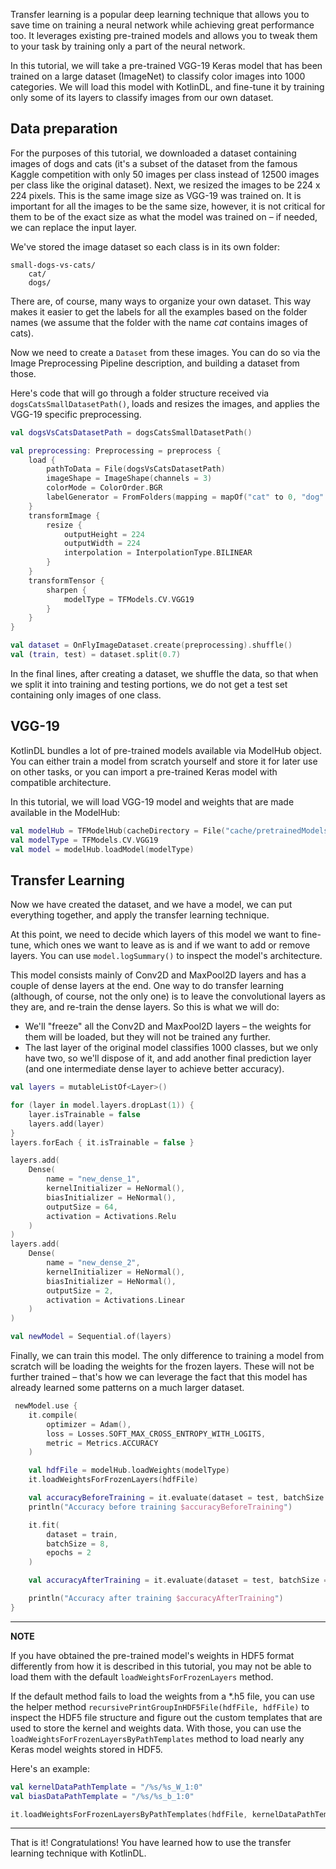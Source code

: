 Transfer learning is a popular deep learning technique that allows you to save time on training a neural network while achieving great performance too. 
It leverages existing pre-trained models and allows you to tweak them to your task by training only a part of the neural network.

In this tutorial, we will take a pre-trained VGG-19 Keras model that has been trained on a large dataset (ImageNet) to classify color images into 1000 categories. 
We will load this model with KotlinDL, and fine-tune it by training only some of its layers to classify images from our own dataset.

## Data preparation
For the purposes of this tutorial, we downloaded a dataset containing images of dogs and cats 
(it's a subset of the dataset from the famous Kaggle competition with only 50 images per class instead of 12500 images per class like the original dataset). 
Next, we resized the images to be 224 x 224 pixels. This is the same image size as VGG-19 was trained on. 
It is important for all the images to be the same size, however, 
it is not critical for them to be of the exact size as what the model was trained on – if needed, we can replace the input layer.

We've stored the image dataset so each class is in its own folder: 
```
small-dogs-vs-cats/
    cat/
    dogs/
```
There are, of course, many ways to organize your own dataset. 
This way makes it easier to get the labels for all the examples based on the folder names 
(we assume that the folder with the name _cat_ contains images of cats).

Now we need to create a `Dataset` from these images. 
You can do so via the Image Preprocessing Pipeline description, and building a dataset from those. 

Here's code that will go through a folder structure received via ```dogsCatsSmallDatasetPath()```, loads and resizes the images, and applies the VGG-19 specific preprocessing.

```kotlin
val dogsVsCatsDatasetPath = dogsCatsSmallDatasetPath()

val preprocessing: Preprocessing = preprocess {
    load {
        pathToData = File(dogsVsCatsDatasetPath)
        imageShape = ImageShape(channels = 3)
        colorMode = ColorOrder.BGR
        labelGenerator = FromFolders(mapping = mapOf("cat" to 0, "dog" to 1))
    }
    transformImage {
        resize {
            outputHeight = 224
            outputWidth = 224
            interpolation = InterpolationType.BILINEAR
        }
    }
    transformTensor {
        sharpen {
            modelType = TFModels.CV.VGG19
        }
    }
}

val dataset = OnFlyImageDataset.create(preprocessing).shuffle()
val (train, test) = dataset.split(0.7)
```  
In the final lines, after creating a dataset, we shuffle the data, so that when we split it into training and testing portions, we do not get a test set containing only images of one class.    
 
## VGG-19
KotlinDL bundles a lot of pre-trained models available via ModelHub object. 
You can either train a model from scratch yourself and store it for later use on other tasks, or you can import a pre-trained Keras model with compatible architecture.  

In this tutorial, we will load VGG-19 model and weights that are made available in the ModelHub: 

```kotlin
val modelHub = TFModelHub(cacheDirectory = File("cache/pretrainedModels"))
val modelType = TFModels.CV.VGG19
val model = modelHub.loadModel(modelType)
```

## Transfer Learning
Now we have created the dataset, and we have a model, we can put everything together, and apply the transfer learning technique.

At this point, we need to decide which layers of this model we want to fine-tune, which ones we want to leave as is and if we want to add or remove layers. 
You can use `model.logSummary()` to inspect the model's architecture.

This model consists mainly of Conv2D and MaxPool2D layers and has a couple of dense layers at the end. One way to do transfer learning (although, of course, not the only one) is to leave the convolutional layers as they are, and re-train the dense layers. 
So this is what we will do:
- We'll "freeze" all the Conv2D and MaxPool2D layers – the weights for them will be loaded, but they will not be trained any further.
- The last layer of the original model classifies 1000 classes, but we only have two, so we'll dispose of it, and add another final prediction layer (and one intermediate dense layer to achieve better accuracy).   

```kotlin
val layers = mutableListOf<Layer>()

for (layer in model.layers.dropLast(1)) {
    layer.isTrainable = false
    layers.add(layer)
}
layers.forEach { it.isTrainable = false }

layers.add(
    Dense(
        name = "new_dense_1",
        kernelInitializer = HeNormal(),
        biasInitializer = HeNormal(),
        outputSize = 64,
        activation = Activations.Relu
    )
)
layers.add(
    Dense(
        name = "new_dense_2",
        kernelInitializer = HeNormal(),
        biasInitializer = HeNormal(),
        outputSize = 2,
        activation = Activations.Linear
    )
)

val newModel = Sequential.of(layers)
```

Finally, we can train this model. The only difference to training a model from scratch will be loading the weights for the frozen layers. 
These will not be further trained – that's how we can leverage the fact that this model has already learned some patterns on a much larger dataset.  

```kotlin
 newModel.use {
    it.compile(
        optimizer = Adam(),
        loss = Losses.SOFT_MAX_CROSS_ENTROPY_WITH_LOGITS,
        metric = Metrics.ACCURACY
    )

    val hdfFile = modelHub.loadWeights(modelType)
    it.loadWeightsForFrozenLayers(hdfFile)

    val accuracyBeforeTraining = it.evaluate(dataset = test, batchSize = 16).metrics[Metrics.ACCURACY]
    println("Accuracy before training $accuracyBeforeTraining")

    it.fit(
        dataset = train,
        batchSize = 8,
        epochs = 2
    )

    val accuracyAfterTraining = it.evaluate(dataset = test, batchSize = 16).metrics[Metrics.ACCURACY]

    println("Accuracy after training $accuracyAfterTraining")
}
``` 

---
**NOTE**

If you have obtained the pre-trained model's weights in HDF5 format differently from how it is described in this tutorial, 
you may not be able to load them with the default `loadWeightsForFrozenLayers` method.  


If the default method fails to load the weights from a *.h5 file, you can use the helper method 
`recursivePrintGroupInHDF5File(hdfFile, hdfFile)`  to inspect the HDF5 file structure and figure out the custom templates that are used to store the kernel and weights data. 
With those, you can use the `loadWeightsForFrozenLayersByPathTemplates` 
method to load nearly any Keras model weights stored in HDF5. 

Here's an example: 
```kotlin
val kernelDataPathTemplate = "/%s/%s_W_1:0"
val biasDataPathTemplate = "/%s/%s_b_1:0"

it.loadWeightsForFrozenLayersByPathTemplates(hdfFile, kernelDataPathTemplate, biasDataPathTemplate)

```
--- 

That is it! Congratulations! You have learned how to use the transfer learning technique with KotlinDL.  
